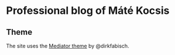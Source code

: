 # Professional blog of Máté Kocsis

## Theme

The site uses the [Mediator theme](https://github.com/dirkfabisch/mediator) by @dirkfabisch.
